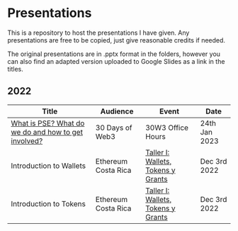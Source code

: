 # Presentations
This is a repository to host the presentations I have given. Any presentations are free to be copied, just give reasonable credits if needed.

The original presentations are in .pptx format in the folders, however you can also find an adapted version uploaded to Google Slides as a link in the titles.

## 2022
|     Title     |     Audience     |     Event     |     Date     |
|     -----     |     -------      |     --------  |      ------- |
|[What is PSE? What do we do and how to get involved?](https://docs.google.com/presentation/d/1_9dZS--ryGfcCDB2b1dP8X4T4iCcd1E6fPHTQjeoPIA/edit?usp=sharing) | 30 Days of Web3 | 30W3 Office Hours | 24th Jan 2023 |  
|Introduction to Wallets|Ethereum Costa Rica | [Taller I: Wallets, Tokens y Grants](https://www.meetup.com/ethereumcr/events/289942493/) | Dec 3rd 2022 |  
|Introduction to Tokens| Ethereum Costa Rica | [Taller I: Wallets, Tokens y Grants](https://www.meetup.com/ethereumcr/events/289942493/) | Dec 3rd 2022 |


